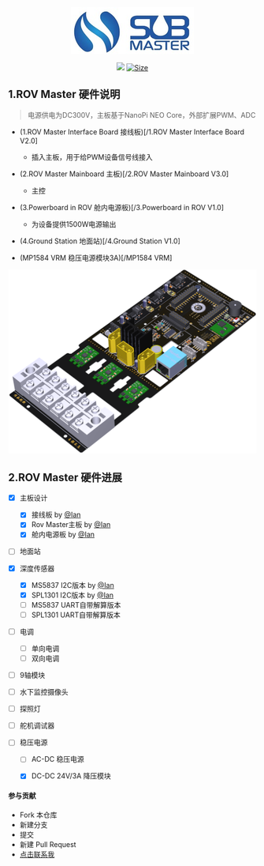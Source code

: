 <p align="center">
  <img src="/doc/pictures/SubMaster-logo.jpg"/>
</p>


<p align="center">
  <a href="https://www.altium.com/"><img src="https://img.shields.io/badge/tool-Altuim Designer-brigreen.svg?style=flat-square"></a>
  <a href="https://img.shields.io"><img src="https://img.shields.io/github/repo-size/ROV-Master/rovmaster-hardware?style=flat-square" alt="Size"></a>
</p>



## 1.ROV Master 硬件说明

> 电源供电为DC300V，主板基于NanoPi NEO Core，外部扩展PWM、ADC

- (1.ROV Master Interface Board 接线板)[/1.ROV Master Interface Board V2.0]
	- 插入主板，用于给PWM设备信号线接入
	
- (2.ROV Master Mainboard 主板)[/2.ROV Master Mainboard V3.0]
	- 主控
	
- (3.Powerboard in ROV 舱内电源板)[/3.Powerboard in ROV V1.0]
	- 为设备提供1500W电源输出
	
- (4.Ground Station  地面站)[/4.Ground Station V1.0]

- (MP1584 VRM 稳压电源模块3A)[/MP1584 VRM]

![主板](doc/pictures/ROV-Master-Mainboard-V1.0.png)

## 2.ROV Master 硬件进展

- [x] 主板设计
	- [x] 接线板 by [@Ian](https://github.com/zengwangfa)
    - [x] Rov Master主板 by [@Ian](https://github.com/zengwangfa)	
	- [x] 舱内电源板 by [@Ian](https://github.com/Hyf338)

- [ ] 地面站

- [x] 深度传感器
	- [x] MS5837 I2C版本 by [@Ian](https://github.com/zengwangfa)	
	- [x] SPL1301 I2C版本 by [@Ian](https://github.com/zengwangfa)		 
	- [ ] MS5837 UART自带解算版本
	- [ ] SPL1301 UART自带解算版本	

- [ ] 电调
	- [ ] 单向电调
	- [ ] 双向电调
	
- [ ] 9轴模块

- [ ] 水下监控摄像头

- [ ] 探照灯

- [ ] 舵机调试器	
	
- [ ] 稳压电源
	- [ ] AC-DC 稳压电源
	- [x] DC-DC 24V/3A 降压模块
	
	

	
#### 参与贡献
- Fork 本仓库
- 新建分支
- 提交
- 新建 Pull Request
- [点击联系我](Mailto:zengwangfa@outlook.com)